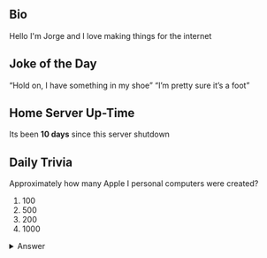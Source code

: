 ## Bio

Hello I'm Jorge and I love making things for the internet

## Joke of the Day

“Hold on, I have something in my shoe”  “I’m pretty sure it’s a foot”

## Home Server Up-Time

Its been **10 days** since this server shutdown


## Daily Trivia

Approximately how many Apple I personal computers were created?
 1. 100
 2. 500
 3. 200
 4. 1000

<details>
  <summary>Answer</summary>
  200
</details>
